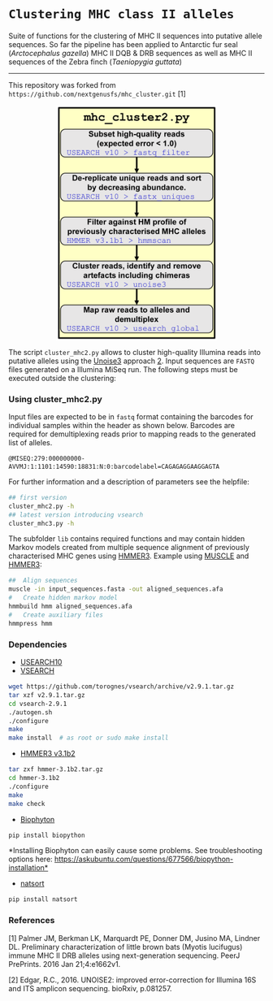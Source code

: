
`Clustering MHC class II alleles`
=================================

Suite of functions for the clustering of MHC II sequences into putative allele sequences. So far the pipeline has been applied to Antarctic fur seal (*Arctocephalus gazella*) MHC II DQB & DRB sequences as well as MHC II sequences of the Zebra finch (*Taeniopygia guttata*)

------------------------------------------------------------------------

This repository was forked from `https://github.com/nextgenusfs/mhc_cluster.git` [1]

<img src="figures/Fig_6_clustering.png" width="317" style="display: block; margin: auto;" />

The script `cluster_mhc2.py` allows to cluster high-quality Illumina reads into putative alleles using the [Unoise3](http://drive5.com/usearch/manual/cmd_unoise3.html) approach [2](<https://www.biorxiv.org/content/early/2016/10/15/081257>). Input sequences are `FASTQ` files generated on a Illumina MiSeq run. The following steps must be executed outside the clustering:

### Using cluster\_mhc2.py

Input files are expected to be in `fastq` format containing the barcodes for individual samples within the header as shown below. Barcodes are required for demultiplexing reads prior to mapping reads to the generated list of alleles.

    @MISEQ:279:000000000-AVVMJ:1:1101:14590:18831:N:0:barcodelabel=CAGAGAGGAAGGAGTA

For further information and a description of parameters see the helpfile:

``` bash
## first version 
cluster_mhc2.py -h
## latest version introducing vsearch 
cluster_mhc3.py -h 
```

The subfolder `lib` contains required functions and may contain hidden Markov models created from multiple sequence alignment of previously characterised MHC genes using [HMMER3](http://hmmer.org/).
Example using [MUSCLE](http://www.drive5.com/muscle/manual/) and [HMMER3](hmmer.org):

``` bash
##  Align sequences
muscle -in input_sequences.fasta -out aligned_sequences.afa
#   Create hidden markov model  
hmmbuild hmm aligned_sequences.afa
#   Create auxiliary files
hmmpress hmm
```

### Dependencies

-   [USEARCH10](http://www.drive5.com/usearch)
-   [VSEARCH](https://github.com/torognes/vsearch)

``` bash
wget https://github.com/torognes/vsearch/archive/v2.9.1.tar.gz
tar xzf v2.9.1.tar.gz
cd vsearch-2.9.1
./autogen.sh
./configure
make
make install  # as root or sudo make install
```

-   [HMMER3 v3.1b2](hmmer.org)

``` bash
tar zxf hmmer-3.1b2.tar.gz
cd hmmer-3.1b2
./configure
make
make check
```

-   [Biophyton](http://biopython.org/wiki/Download)

``` bash
pip install biopython
```

\*Installing Biophyton can easily cause some problems. See troubleshooting options here: <https://askubuntu.com/questions/677566/biopython-installation*>

-   [natsort](https://pypi.python.org/pypi/natsort)

``` bash
pip install natsort
```

### References

[1] Palmer JM, Berkman LK, Marquardt PE, Donner DM, Jusino MA, Lindner DL. Preliminary characterization of little brown bats (Myotis lucifugus) immune MHC II DRB alleles using next-generation sequencing. PeerJ PrePrints. 2016 Jan 21;4:e1662v1.

[2] Edgar, R.C., 2016. UNOISE2: improved error-correction for Illumina 16S and ITS amplicon sequencing. bioRxiv, p.081257.
